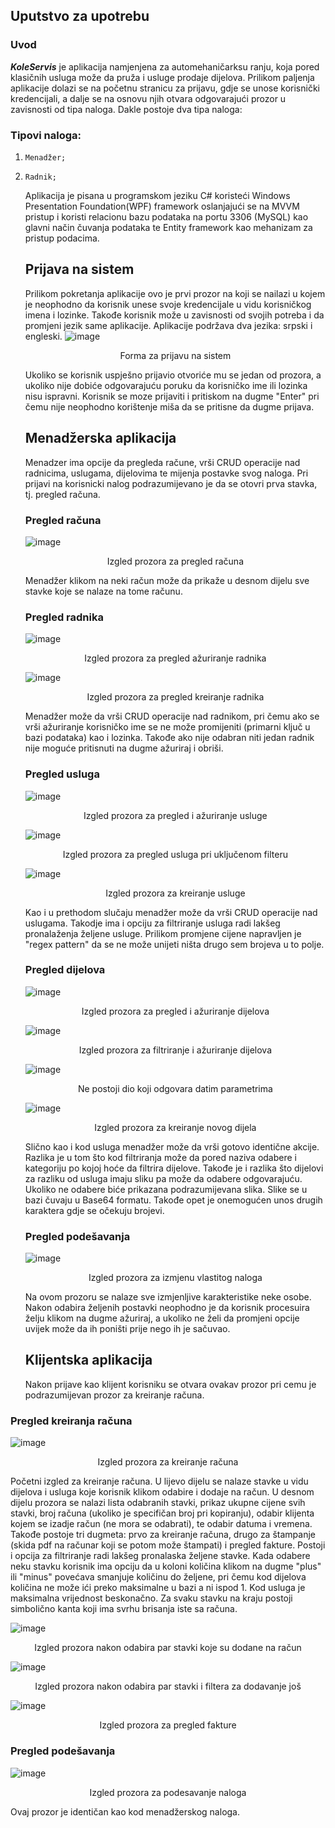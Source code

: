 ## Uputstvo za upotrebu
### Uvod

  ***KoleServis*** je aplikacija namjenjena za automehaničarksu ranju, koja pored klasičnih usluga može da pruža i usluge prodaje dijelova. Prilikom paljenja aplikacije dolazi se na početnu stranicu za prijavu, gdje se unose korisnički kredencijali, a dalje se na osnovu njih otvara odgovarajući prozor u zavisnosti od tipa naloga. Dakle postoje dva tipa naloga:

### Tipovi naloga:
1)     Menadžer;

2)     Radnik;

   Aplikacija je pisana u programskom jeziku C# koristeći Windows Presentation Foundation(WPF) framework oslanjajući se na MVVM pristup i koristi relacionu bazu podataka na portu 3306 (MySQL) kao glavni način čuvanja podataka te Entity framework kao mehanizam za pristup podacima.
   ## Prijava na sistem
   Prilikom pokretanja aplikacije ovo je prvi prozor na koji se nailazi u kojem je neophodno da korisnik unese svoje kredencijale u vidu korisničkog imena i lozinke. Takođe korisnik može u zavisnosti od svojih potreba i da promjeni jezik same aplikacije. Aplikacije podržava dva jezika: srpski i engleski.
  ![image](https://github.com/user-attachments/assets/c0cb383d-df8e-4b11-a0bb-cf8968b22050)
    <p align=center>Forma za prijavu na sistem</p>
    Ukoliko se korisnik uspješno prijavio otvoriće mu se jedan od prozora, a ukoliko nije dobiće odgovarajuću poruku da korisničko ime ili lozinka nisu ispravni. Korisnik se moze prijaviti i pritiskom na dugme "Enter" pri čemu nije neophodno korištenje miša da se pritisne da dugme prijava.
    
    ## Menadžerska aplikacija
    Menadzer ima opcije da pregleda račune, vrši CRUD operacije nad radnicima, uslugama, dijelovima te mijenja postavke svog naloga. Pri prijavi na korisnicki nalog podrazumijevano je da se otovri prva stavka, tj. pregled računa.
    
    ### Pregled računa
    ![image](https://github.com/user-attachments/assets/5cb1cced-69a2-4900-9db8-3e7ec35d4bd0)
    <p align=center>Izgled prozora za pregled računa</p>
    Menadžer klikom na neki račun može da prikaže u desnom dijelu sve stavke koje se nalaze na tome računu.

    ### Pregled radnika

   ![image](https://github.com/user-attachments/assets/50876db8-6ed6-4235-b1c0-24bcd03adda2)
    <p align=center>Izgled prozora za pregled ažuriranje radnika</p>
    
    ![image](https://github.com/user-attachments/assets/1441b744-7683-4279-a8ca-7051f1772b15)
    <p align=center>Izgled prozora za pregled kreiranje radnika</p>

    Menadžer može da vrši CRUD operacije nad radnikom, pri čemu ako se vrši ažuriranje korisničko ime se ne može promijeniti (primarni ključ u bazi podataka) kao i lozinka. Takođe ako nije odabran niti jedan radnik nije moguće pritisnuti na dugme ažuriraj i obriši.

    ### Pregled usluga

    ![image](https://github.com/user-attachments/assets/57a2e6c8-06ca-4fa8-925a-369cc0a11970)
    <p align=center>Izgled prozora za pregled i ažuriranje usluge</p>

    ![image](https://github.com/user-attachments/assets/48bce6ee-4731-4c6c-824a-e5c2dc9fcbd0)
    <p align=center>Izgled prozora za pregled usluga pri uključenom filteru</p>

   ![image](https://github.com/user-attachments/assets/571dc016-817c-4461-8b3e-af106ab06cca)
    <p align=center>Izgled prozora za kreiranje usluge</p>

    Kao i u prethodom slučaju menadžer može da vrši CRUD operacije nad uslugama. Takodje ima i opciju za filtriranje usluga radi lakšeg pronalaženja željene usluge. Prilikom promjene cijene napravljen je "regex pattern" da se ne može unijeti ništa drugo sem brojeva u to polje.

    ### Pregled dijelova

    ![image](https://github.com/user-attachments/assets/28689d8b-f48a-4564-9a0d-e7c1f971e35f)
    <p align=center>Izgled prozora za pregled i ažuriranje dijelova</p>

    ![image](https://github.com/user-attachments/assets/f5a1b890-a3aa-47ea-806c-e61c201d40f5)
    <p align=center>Izgled prozora za filtriranje i ažuriranje dijelova</p>

   ![image](https://github.com/user-attachments/assets/c3e5ea21-6d4c-46a6-a77c-ce76d2f9e53f)
   <p align=center>Ne postoji dio koji odgovara datim parametrima</p>
   
    ![image](https://github.com/user-attachments/assets/0f062610-2cd6-4b3d-bcae-50a218a8825e)
    <p align=center>Izgled prozora za kreiranje novog dijela</p>

    Slično kao i kod usluga menadžer može da vrši gotovo identične akcije. Razlika je u tom što kod filtriranja može da pored naziva odabere i kategoriju po kojoj hoće da filtrira dijelove. Takođe je i razlika što dijelovi za razliku od usluga imaju sliku pa može da odabere odgovarajuću. Ukoliko ne odabere biće prikazana podrazumijevana slika. Slike se u bazi čuvaju u Base64 formatu. Takođe opet je onemogućen unos drugih karaktera gdje se očekuju brojevi.

   ### Pregled podešavanja

   ![image](https://github.com/user-attachments/assets/d8b5f69f-4fa6-4bf6-bee8-f2e122f4b0b8)
    <p align=center>Izgled prozora za izmjenu vlastitog naloga</p>

   Na ovom prozoru se nalaze sve izmjenljive karakteristike neke osobe. Nakon odabira željenih postavki neophodno je da korisnik procesuira želju klikom na dugme ažuriraj, a ukoliko ne želi da promjeni opcije uvijek može da ih poništi prije nego ih je sačuvao.

   ## Klijentska aplikacija

   Nakon prijave kao klijent korisniku se otvara ovakav prozor pri cemu je podrazumijevan prozor za kreiranje računa. 

  ### Pregled kreiranja računa

  ![image](https://github.com/user-attachments/assets/a5374ee7-586a-4e2d-94fc-395e317d7140)
    <p align=center>Izgled prozora za kreiranje računa</p>

  Početni izgled za kreiranje računa. U lijevo dijelu se nalaze stavke u vidu dijelova i usluga koje korisnik klikom odabire i dodaje na račun. U desnom dijelu prozora se nalazi lista odabranih stavki, prikaz ukupne cijene svih stavki, broj računa (ukoliko je specifičan broj pri kopiranju), odabir klijenta kojem se izadje račun (ne mora se odabrati), te odabir datuma i vremena.
  Takođe postoje tri dugmeta: prvo za kreiranje računa, drugo za štampanje (skida pdf na računar koji se potom može štampati) i pregled fakture. Postoji i opcija za filtriranje radi lakšeg pronalaska željene stavke.
  Kada odabere neku stavku korisnik ima opciju da u koloni količina klikom na dugme "plus" ili "minus" povećava smanjuje količinu do željene, pri čemu kod dijelova količina ne može ići preko maksimalne u bazi a ni ispod 1. Kod usluga je maksimalna vrijednost beskonačno. Za svaku stavku na kraju postoji simbolično kanta koji ima svrhu brisanja iste sa računa.

  ![image](https://github.com/user-attachments/assets/ac240fb2-d7a5-4c83-9f7e-b22c8756464d)
    <p align=center>Izgled prozora nakon odabira par stavki koje su dodane na račun</p>

  ![image](https://github.com/user-attachments/assets/17de191d-f422-4272-bb85-62e2d882bb38)
    <p align=center>Izgled prozora nakon odabira par stavki i filtera za dodavanje još</p>

  ![image](https://github.com/user-attachments/assets/e38f979d-4aa3-48d0-a6be-2156bd8feb77)
  <p align=center>Izgled prozora za pregled fakture</p>

  ### Pregled podešavanja

  ![image](https://github.com/user-attachments/assets/15f330a0-0234-47e5-9326-65a6556386d4)
  <p align=center>Izgled prozora za podesavanje naloga</p>

  Ovaj prozor je identičan kao kod menadžerskog naloga.

  
  
  


    
